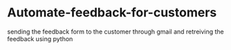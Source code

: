 # Automate-feedback-for-customers
sending the feedback form to the customer through gmail and retreiving the feedback using python

